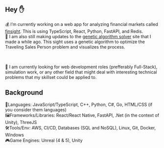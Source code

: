 ## Hey ✋

💰 I’m currently working on a web app for analyzing financial markets called [finsight](https://github.com/jonahansmulcrone/FinSight). This is using TypeScript, React, Python, FastAPI, and Redis.
<br>🧬 I am also still making updates to the [genetic algorithm solver](https://github.com/ezrahuffman/GeneticAlgo) site that I made a while ago. This sight uses a genetic algorithm to optimize the Traveling Sales Person problem and visualizes the process.

<br><br> 🔭 I am currently looking for web development roles (prefferably Full-Stack), simulation work, or any other field that might deal with interesting technical problems that my skillset could be applied to.

## Background
📖Languages: JavaScript/TypeScript, C++, Python, C#, Go, HTML/CSS (if you consider them languages)
<br> 🖼️Frameworks/Libraries: React/React Native, FastAPI, .Net (in the context of Unity), ThreeJS
<br> 🛠️Tools/Env: AWS, CI/CD, Databases (SQL and NoSQL), Linux, Git, Docker, Windows
<br> 🎮Game Engines: Unreal (4 & 5), Unity
<!--
**ezrahuffman/ezrahuffman** is a ✨ _special_ ✨ repository because its `README.md` (this file) appears on your GitHub profile.

Here are some ideas to get you started:

- 🔭 I’m currently working on ...
- 🌱 I’m currently learning ...
- 👯 I’m looking to collaborate on ...
- 🤔 I’m looking for help with ...
- 💬 Ask me about ...
- 📫 How to reach me: ...
- 😄 Pronouns: ...
- ⚡ Fun fact: ...
-->
